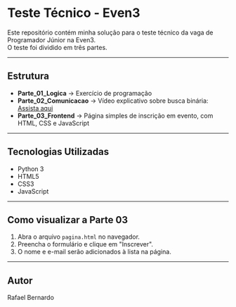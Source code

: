 # Teste Técnico - Even3

Este repositório contém minha solução para o teste técnico da vaga de Programador Júnior na Even3.  
O teste foi dividido em três partes.

---

## Estrutura

- **Parte_01_Logica** → Exercício de programação
- **Parte_02_Comunicacao** → Vídeo explicativo sobre busca binária: [Assista aqui](https://drive.google.com/file/d/1bhOcxysnQPeQQoVIcJ8S2MpIq-8bfry0/view?usp=sharing)
- **Parte_03_Frontend** → Página simples de inscrição em evento, com HTML, CSS e JavaScript

---

## Tecnologias Utilizadas
- Python 3
- HTML5
- CSS3
- JavaScript

---

## Como visualizar a Parte 03
1. Abra o arquivo `pagina.html` no navegador.
2. Preencha o formulário e clique em "Inscrever".
3. O nome e e-mail serão adicionados à lista na página.

---

## Autor
Rafael Bernardo
